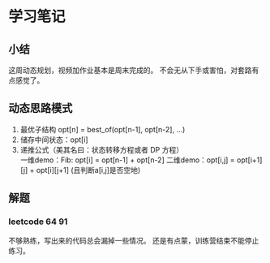 # 学习笔记

## 小结

这周动态规划，视频加作业基本是周末完成的。
不会无从下手或害怕，对套路有点感觉了。

## 动态思路模式

1. 最优子结构  opt[n] = best_of(opt[n-1], opt[n-2], …)
2. 储存中间状态：opt[i]
3. 递推公式（美其名曰：状态转移方程或者 DP 方程）  
一维demo：Fib: opt[i] = opt[n-1] + opt[n-2] 
二维demo：opt[i,j] = opt[i+1][j] + opt[i][j+1] (且判断a[i,j]是否空地)

## 解题

### leetcode 64 91

不够熟练，写出来的代码总会漏掉一些情况。
还是有点蒙，训练营结束不能停止练习。